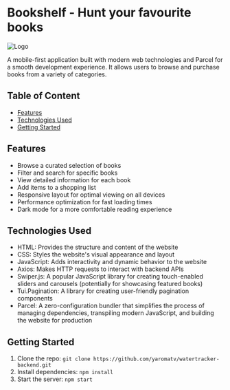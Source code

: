 # Bookshelf - Hunt your favourite books

<img src="https://res.cloudinary.com/dfyf5yjf4/image/upload/v1714228932/sfcwi5ycn7hn9camxoa9.png" alt="Logo">

A mobile-first application built with modern web technologies and Parcel for a smooth development experience. It allows users to browse and purchase books from a variety of categories.

## Table of Content

- [Features](#features)
- [Technologies Used](#technologies-used)
- [Getting Started](#getting-started)

## Features

- Browse a curated selection of books
- Filter and search for specific books
- View detailed information for each book
- Add items to a shopping list
- Responsive layout for optimal viewing on all devices
- Performance optimization for fast loading times
- Dark mode for a more comfortable reading experience

## Technologies Used

- HTML: Provides the structure and content of the website
- CSS: Styles the website's visual appearance and layout
- JavaScript: Adds interactivity and dynamic behavior to the website
- Axios: Makes HTTP requests to interact with backend APIs
- Swiper.js: A popular JavaScript library for creating touch-enabled sliders and carousels (potentially for showcasing featured books)
- Tui.Pagination: A library for creating user-friendly pagination components
- Parcel: A zero-configuration bundler that simplifies the process of managing dependencies, transpiling modern JavaScript, and building the website for production

## Getting Started

1. Clone the repo: `git clone https://github.com/yaromatv/watertracker-backend.git`
2. Install dependencies: `npm install`
3. Start the server: `npm start`
